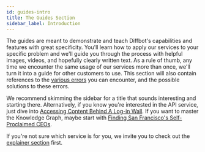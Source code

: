 ```yaml
---
id: guides-intro
title: The Guides Section
sidebar_label: Introduction
---
```


The guides are meant to demonstrate and teach Diffbot's capabilities and features with great specificity. You'll learn how to apply our services to your specific problem and we'll guide you through the process with helpful images, videos, and hopefully clearly written text. As a rule of thumb, any time we encounter the same usage of our services more than once, we'll turn it into a guide for other customers to use. This section will also contain references to the [various errors](guides-errors) you can encounter, and the possible solutions to these errors.

We recommend skimming the sidebar for a title that sounds interesting and starting there. Alternatively, if you know you're interested in the API service, just dive into [Accessing Content Behind A Log-in Wall](guides-api-login). If you want to master the Knowledge Graph, maybe start with [Finding San Francisco's Self-Proclaimed CEOs](guides-kg-ceo).

If you're not sure which service is for you, we invite you to check out the [explainer section](explain-intro) first.